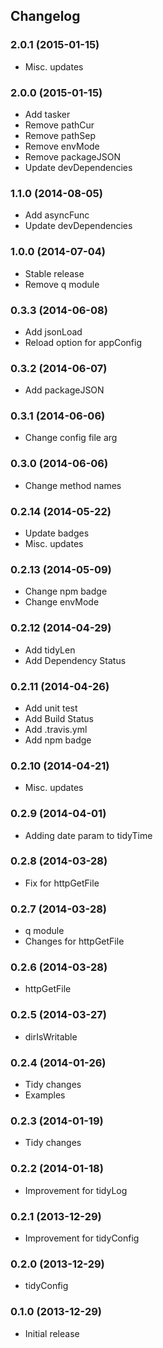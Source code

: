 ## Changelog

### 2.0.1 (2015-01-15)

* Misc. updates

### 2.0.0 (2015-01-15)

* Add tasker
* Remove pathCur
* Remove pathSep
* Remove envMode
* Remove packageJSON
* Update devDependencies

### 1.1.0 (2014-08-05)

* Add asyncFunc
* Update devDependencies

### 1.0.0 (2014-07-04)

* Stable release
* Remove q module

### 0.3.3 (2014-06-08)

* Add jsonLoad
* Reload option for appConfig

### 0.3.2 (2014-06-07)

* Add packageJSON

### 0.3.1 (2014-06-06)

* Change config file arg

### 0.3.0 (2014-06-06)

* Change method names

### 0.2.14 (2014-05-22)

* Update badges
* Misc. updates

### 0.2.13 (2014-05-09)

* Change npm badge
* Change envMode

### 0.2.12 (2014-04-29)

* Add tidyLen
* Add Dependency Status

### 0.2.11 (2014-04-26)

* Add unit test
* Add Build Status
* Add .travis.yml
* Add npm badge

### 0.2.10 (2014-04-21)

* Misc. updates

### 0.2.9 (2014-04-01)

* Adding date param to tidyTime

### 0.2.8 (2014-03-28)

* Fix for httpGetFile

### 0.2.7 (2014-03-28)

* q module
* Changes for httpGetFile

### 0.2.6 (2014-03-28)

* httpGetFile

### 0.2.5 (2014-03-27)

* dirIsWritable

### 0.2.4 (2014-01-26)

* Tidy changes
* Examples

### 0.2.3 (2014-01-19)

* Tidy changes

### 0.2.2 (2014-01-18)

* Improvement for tidyLog

### 0.2.1 (2013-12-29)

* Improvement for tidyConfig

### 0.2.0 (2013-12-29)

* tidyConfig

### 0.1.0 (2013-12-29)

* Initial release